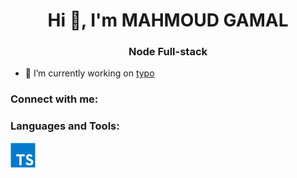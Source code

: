 <h1 align="center">Hi 👋, I'm MAHMOUD GAMAL</h1>
<h3 align="center">Node Full-stack</h3>

- 🔭 I’m currently working on [typo](https://github.com/mahmoudmosa2877/typo)

<h3 align="left">Connect with me:</h3>
<p align="left">
</p>

<h3 align="left">Languages and Tools:</h3>
<p align="left"> <a href="https://www.typescriptlang.org/" target="_blank" rel="noreferrer"> <img src="https://raw.githubusercontent.com/devicons/devicon/master/icons/typescript/typescript-original.svg" alt="typescript" width="40" height="40"/> </a> </p>

